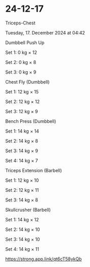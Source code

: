 # 24-12-17

Triceps-Chest

Tuesday, 17. December 2024 at 04:42

Dumbbell Push Up

Set 1: 0 kg × 12

Set 2: 0 kg × 8

Set 3: 0 kg × 9

Chest Fly (Dumbbell)

Set 1: 12 kg × 15

Set 2: 12 kg × 12

Set 3: 12 kg × 9

Bench Press (Dumbbell)

Set 1: 14 kg × 14

Set 2: 14 kg × 8

Set 3: 14 kg × 9

Set 4: 14 kg × 7

Triceps Extension (Barbell)

Set 1: 12 kg × 10

Set 2: 12 kg × 11

Set 3: 14 kg × 8

Skullcrusher (Barbell)

Set 1: 14 kg × 12

Set 2: 14 kg × 10

Set 3: 14 kg × 10

Set 4: 14 kg × 11

 <https://strong.app.link/qt6cT58ykQb>
